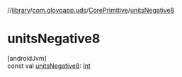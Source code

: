 //[library](../../../index.md)/[com.glovoapp.uds](../index.md)/[CorePrimitive](index.md)/[unitsNegative8](units-negative8.md)

# unitsNegative8

[androidJvm]\
const val [unitsNegative8](units-negative8.md): [Int](https://kotlinlang.org/api/latest/jvm/stdlib/kotlin/-int/index.html)

